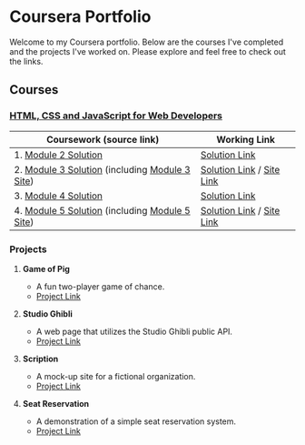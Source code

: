 # Coursera Portfolio

Welcome to my Coursera portfolio. Below are the courses I've completed and the projects I've worked on. Please explore and feel free to check out the links.

## Courses

### [HTML, CSS and JavaScript for Web Developers](https://www.coursera.org/learn/html-css-javascript-for-web-developers)

| Coursework (source link)                                                                                                                                                                                         | Working Link                                                                                                                                                            |
| ---------------------------------------------------------------------------------------------------------------------------------------------------------------------------------------------------------------- | ----------------------------------------------------------------------------------------------------------------------------------------------------------------------- |
| 1. [Module 2 Solution](https://github.com/aatxxe/coursera/tree/main/fullstack-course4/module2-solution)                                                                                                          | [Solution Link](https://aatxxe.github.io/coursera/fullstack-course4/module2-solution/)                                                                                  |
| 2. [Module 3 Solution](https://github.com/aatxxe/coursera/tree/main/fullstack-course4/module3-solution) (including [Module 3 Site](https://github.com/aatxxe/coursera/tree/main/fullstack-course4/module3-site)) | [Solution Link](https://aatxxe.github.io/coursera/fullstack-course4/module3-solution/) / [Site Link](https://aatxxe.github.io/coursera/fullstack-course4/module3-site/) |
| 3. [Module 4 Solution](https://github.com/aatxxe/coursera/tree/main/fullstack-course4/module4-solution)                                                                                                          | [Solution Link](https://aatxxe.github.io/coursera/fullstack-course4/module4-solution/)                                                                                  |
| 4. [Module 5 Solution](https://github.com/aatxxe/coursera/tree/main/fullstack-course4/module5-solution) (including [Module 5 Site](https://github.com/aatxxe/coursera/tree/main/fullstack-course4/module5-site)) | [Solution Link](https://aatxxe.github.io/coursera/fullstack-course4/module5-solution/) / [Site Link](https://aatxxe.github.io/coursera/fullstack-course4/module5-site/) |

### Projects

1. **Game of Pig**

   - A fun two-player game of chance.
   - [Project Link](https://aatxxe.github.io/coursera/fullstack-course4/pig-game)

2. **Studio Ghibli**

   - A web page that utilizes the Studio Ghibli public API.
   - [Project Link](https://aatxxe.github.io/coursera/fullstack-course4/studio-ghibli)

3. **Scription**

   - A mock-up site for a fictional organization.
   - [Project Link](https://aatxxe.github.io/coursera/fullstack-course4/scription)

4. **Seat Reservation**
   - A demonstration of a simple seat reservation system.
   - [Project Link](https://aatxxe.github.io/coursera/fullstack-course4/seat-reservation)
